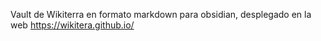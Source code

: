 <!-- README para repositorio de GitHub -->

Vault de Wikiterra en formato markdown para obsidian, desplegado en la web https://wikitera.github.io/
